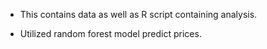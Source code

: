 * This contains data as well as R script containing analysis.

* Utilized random forest model predict prices. 
